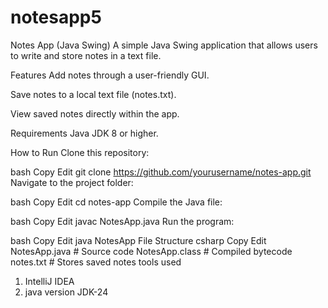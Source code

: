 # notesapp5
Notes App (Java Swing)
A simple Java Swing application that allows users to write and store notes in a text file.

Features
Add notes through a user-friendly GUI.

Save notes to a local text file (notes.txt).

View saved notes directly within the app.

Requirements
Java JDK 8 or higher.

How to Run
Clone this repository:

bash
Copy
Edit
git clone https://github.com/yourusername/notes-app.git
Navigate to the project folder:

bash
Copy
Edit
cd notes-app
Compile the Java file:

bash
Copy
Edit
javac NotesApp.java
Run the program:

bash
Copy
Edit
java NotesApp
File Structure
csharp
Copy
Edit
NotesApp.java       # Source code
NotesApp.class      # Compiled bytecode
notes.txt           # Stores saved notes
tools used
1) IntelliJ IDEA
2) java version JDK-24


